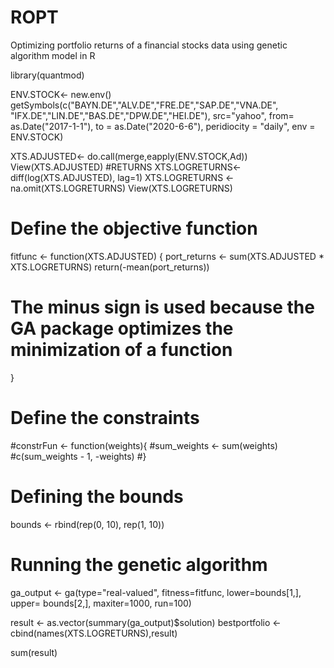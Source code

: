 # ROPT
Optimizing portfolio returns of a financial stocks data using genetic algorithm model in R

library(quantmod)

ENV.STOCK<- new.env()
getSymbols(c("BAYN.DE","ALV.DE","FRE.DE","SAP.DE","VNA.DE",
             "IFX.DE","LIN.DE","BAS.DE","DPW.DE","HEI.DE"),
             src="yahoo",
             from= as.Date("2017-1-1"), 
             to = as.Date("2020-6-6"),
             peridiocity = "daily", 
             env = ENV.STOCK)

XTS.ADJUSTED<- do.call(merge,eapply(ENV.STOCK,Ad))
View(XTS.ADJUSTED)
#RETURNS
XTS.LOGRETURNS<- diff(log(XTS.ADJUSTED), lag=1)
XTS.LOGRETURNS <- na.omit(XTS.LOGRETURNS)
View(XTS.LOGRETURNS)

# Define the objective function
fitfunc <-  function(XTS.ADJUSTED) {
  port_returns <- sum(XTS.ADJUSTED * XTS.LOGRETURNS)
  return(-mean(port_returns))
  # The minus sign is used because the GA package optimizes the minimization of a function
}


# Define the constraints
#constrFun <- function(weights){
  #sum_weights <- sum(weights)
  #c(sum_weights - 1, -weights)
#}

# Defining the bounds
bounds <- rbind(rep(0, 10), rep(1, 10))

# Running the genetic algorithm
ga_output <- ga(type="real-valued", 
                fitness=fitfunc, 
                lower=bounds[1,],
                upper= bounds[2,],
                maxiter=1000, 
                run=100)

result <- as.vector(summary(ga_output)$solution)
bestportfolio <- cbind(names(XTS.LOGRETURNS),result)

sum(result)

